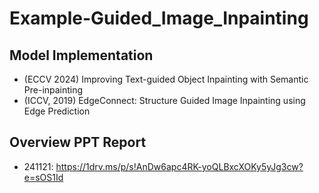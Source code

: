 # Example-Guided_Image_Inpainting

## Model Implementation
- (ECCV 2024) Improving Text-guided Object Inpainting with Semantic Pre-inpainting
- (ICCV, 2019) EdgeConnect: Structure Guided Image Inpainting using Edge Prediction​

## Overview PPT Report
- 241121: https://1drv.ms/p/s!AnDw6apc4RK-yoQLBxcXOKy5yJg3cw?e=sOS1Id

